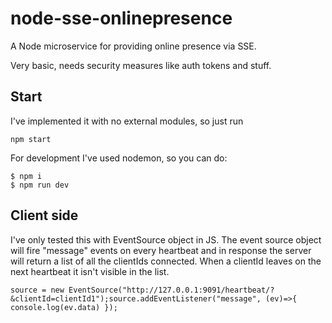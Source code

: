 # node-sse-onlinepresence
A Node microservice for providing online presence via SSE.


Very basic, needs security measures like auth tokens and stuff.

## Start
I've implemented it with no external modules, so just run
```
npm start
```

For development I've used nodemon, so you can do:
```
$ npm i
$ npm run dev
```

## Client side
I've only tested this with EventSource object in JS. The event source object will fire "message" events on every heartbeat
and in response the server will return a list of all the clientIds connected. When a clientId leaves on the next heartbeat it
isn't visible in the list.
```
source = new EventSource("http://127.0.0.1:9091/heartbeat/?&clientId=clientId1");source.addEventListener("message", (ev)=>{ console.log(ev.data) });
```
